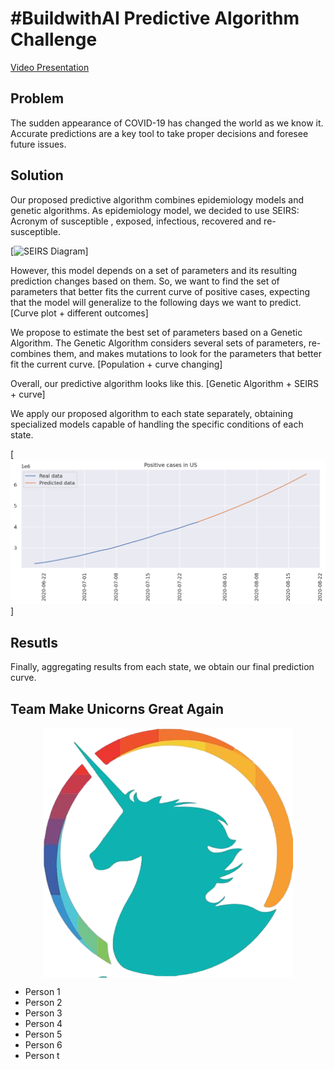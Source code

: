 # #BuildwithAI Predictive Algorithm Challenge

[Video Presentation](https://www.youtube.com/watch?v=ujBxDDCPDtE)
<br>

## Problem

The sudden appearance of COVID-19 has changed the world as we know it. Accurate predictions are a key tool to take proper decisions and foresee future issues.

## Solution

Our proposed predictive algorithm combines epidemiology models and genetic algorithms. As epidemiology model, we decided to use SEIRS: Acronym of susceptible , exposed, infectious, recovered and re-susceptible.

[![SEIRS Diagram](https://raw.githubusercontent.com/ryansmcgee/seirsplus/master/images/SEIRS_diagram.png)]

However, this model depends on a set of parameters and its resulting prediction changes based on them. So, we want to find the set of parameters that better fits the current curve of positive cases, expecting that the model will generalize to the following days we want to predict.
[Curve plot + different outcomes]

We propose to estimate the best set of parameters based on a Genetic Algorithm. The Genetic Algorithm considers several sets of parameters, re-combines them, and makes mutations to look for the parameters that better fit the current curve.
[Population + curve changing]

Overall, our predictive algorithm looks like this.
[Genetic Algorithm + SEIRS + curve]

We apply our proposed algorithm to each state separately, obtaining specialized models capable of handling the specific conditions of each state.

[![Results](results.png)]

## Resutls

Finally, aggregating results from each state, we obtain our final prediction curve.





## Team Make Unicorns Great Again

<img src="teamlogo.png"
     alt="Logo of the team"
     style="display: block; margin-left: auto; margin-right: auto;" />

* Person 1
* Person 2
* Person 3
* Person 4
* Person 5
* Person 6
* Person t
